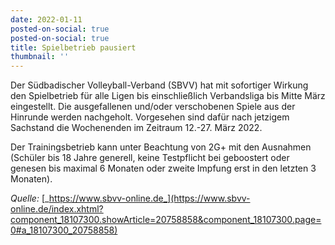 ```yaml
---
date: 2022-01-11
posted-on-social: true
posted-on-social: true
title: Spielbetrieb pausiert
thumbnail: ''
---
```

Der Südbadischer Volleyball-Verband (SBVV) hat mit sofortiger Wirkung den Spielbetrieb für alle Ligen bis einschließlich Verbandsliga bis Mitte März eingestellt. Die ausgefallenen und/oder verschobenen Spiele aus der Hinrunde werden nachgeholt. Vorgesehen sind dafür nach jetzigem Sachstand die Wochenenden im Zeitraum 12.-27. März 2022.

Der Trainingsbetrieb kann unter Beachtung von 2G+ mit den Ausnahmen (Schüler bis 18 Jahre generell, keine Testpflicht bei geboostert oder genesen bis maximal 6 Monaten oder zweite Impfung erst in den letzten 3 Monaten).

_Quelle:_ [_https://www.sbvv-online.de_](https://www.sbvv-online.de/index.xhtml?component_18107300.showArticle=20758858&component_18107300.page=0#a_18107300_20758858)